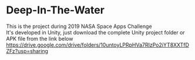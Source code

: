 # Deep-In-The-Water
This is the project during 2019 NASA Space Apps Challenge <br />
It's developed in Unity, just download the complete Unity project folder or APK file from the link below <br />
https://drive.google.com/drive/folders/10untoyLPRpHVa7RIzPo2iYT8XXTfDZFz?usp=sharing
